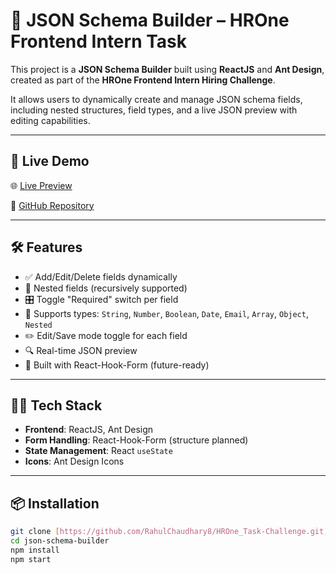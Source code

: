 # 🧩 JSON Schema Builder – HROne Frontend Intern Task

This project is a **JSON Schema Builder** built using **ReactJS** and **Ant Design**, created as part of the **HROne Frontend Intern Hiring Challenge**.

It allows users to dynamically create and manage JSON schema fields, including nested structures, field types, and a live JSON preview with editing capabilities.

---

## 🚀 Live Demo

🌐 [Live Preview](https://delightful-horse-c2984a.netlify.app/)

📂 [GitHub Repository](https://github.com/RahulChaudhary8/HROne_Task-Challenge/tree/main/frontend_task)

---

## 🛠️ Features

- ✅ Add/Edit/Delete fields dynamically
- 🔁 Nested fields (recursively supported)
- 🎛 Toggle "Required" switch per field
- 📝 Supports types: `String`, `Number`, `Boolean`, `Date`, `Email`, `Array`, `Object`, `Nested`
- ✏️ Edit/Save mode toggle for each field
- 🔍 Real-time JSON preview
- 🎯 Built with React-Hook-Form (future-ready)

---

## 🧑‍💻 Tech Stack

- **Frontend**: ReactJS, Ant Design
- **Form Handling**: React-Hook-Form (structure planned)
- **State Management**: React `useState`
- **Icons**: Ant Design Icons

---

## 📦 Installation

```bash
git clone [https://github.com/RahulChaudhary8/HROne_Task-Challenge.git](https://github.com/RahulChaudhary8/HROne_Task-Challenge.git)
cd json-schema-builder
npm install
npm start
